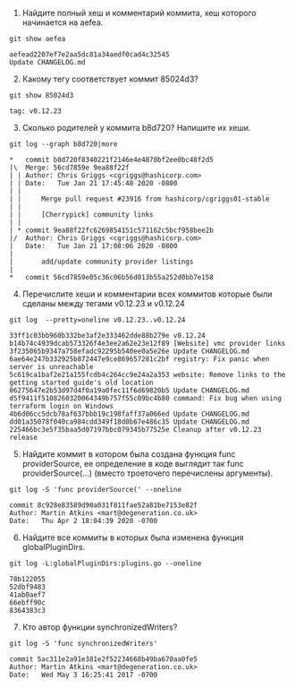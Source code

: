 1. Найдите полный хеш и комментарий коммита, хеш которого начинается на aefea.
```
git show aefea

aefead2207ef7e2aa5dc81a34aedf0cad4c32545
Update CHANGELOG.md
```
2. Какому тегу соответствует коммит 85024d3?
```
git show 85024d3

tag: v0.12.23
```
3. Сколько родителей у коммита b8d720? Напишите их хеши.
```
git log --graph b8d720|more

*   commit b8d720f8340221f2146e4e4870bf2ee0bc48f2d5
|\  Merge: 56cd7859e 9ea88f22f
| | Author: Chris Griggs <cgriggs@hashicorp.com>
| | Date:   Tue Jan 21 17:45:48 2020 -0800
| |
| |     Merge pull request #23916 from hashicorp/cgriggs01-stable
| |
| |     [Cherrypick] community links
| |
| * commit 9ea88f22fc6269854151c571162c5bcf958bee2b
|/  Author: Chris Griggs <cgriggs@hashicorp.com>
|   Date:   Tue Jan 21 17:08:06 2020 -0800
|
|       add/update community provider listings
|
*   commit 56cd7859e05c36c06b56d013b55a252d0bb7e158
```

4. Перечислите хеши и комментарии всех коммитов которые были сделаны между тегами v0.12.23 и v0.12.24
```
git log  --pretty=oneline v0.12.23..v0.12.24

33ff1c03bb960b332be3af2e333462dde88b279e v0.12.24
b14b74c4939dcab573326f4e3ee2a62e23e12f89 [Website] vmc provider links
3f235065b9347a758efadc92295b540ee0a5e26e Update CHANGELOG.md
6ae64e247b332925b872447e9ce869657281c2bf registry: Fix panic when server is unreachable
5c619ca1baf2e21a155fcdb4c264cc9e24a2a353 website: Remove links to the getting started guide's old location
06275647e2b53d97d4f0a19a0fec11f6d69820b5 Update CHANGELOG.md
d5f9411f5108260320064349b757f55c09bc4b80 command: Fix bug when using terraform login on Windows
4b6d06cc5dcb78af637bbb19c198faff37a066ed Update CHANGELOG.md
dd01a35078f040ca984cdd349f18d0b67e486c35 Update CHANGELOG.md
225466bc3e5f35baa5d07197bbc079345b77525e Cleanup after v0.12.23 release
```
5. Найдите коммит в котором была создана функция func providerSource, ее определение в коде выглядит так func providerSource(...) (вместо троеточего перечислены аргументы).
```
git log -S 'func providerSource(' --oneline

commit 8c928e83589d90a031f811fae52a81be7153e82f
Author: Martin Atkins <mart@degeneration.co.uk>
Date:   Thu Apr 2 18:04:39 2020 -0700
```
6. Найдите все коммиты в которых была изменена функция globalPluginDirs.
```
git log -L:globalPluginDirs:plugins.go --oneline

78b122055
52dbf9483
41ab0aef7
66ebff90c
8364383c3
```
7. Кто автор функции synchronizedWriters? 
```
git log -S 'func synchronizedWriters'

commit 5ac311e2a91e381e2f52234668b49ba670aa0fe5
Author: Martin Atkins <mart@degeneration.co.uk>
Date:   Wed May 3 16:25:41 2017 -0700
```